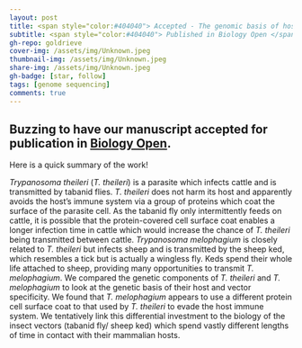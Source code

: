 ```yaml
---
layout: post
title: <span style="color:#404040"> Accepted - The genomic basis of host and vector specificity in non-pathogenic trypanosomatids </span>
subtitle: <span style="color:#404040"> Published in Biology Open </span>
gh-repo: goldrieve
cover-img: /assets/img/Unknown.jpeg
thumbnail-img: /assets/img/Unknown.jpeg
share-img: /assets/img/Unknown.jpeg
gh-badge: [star, follow]
tags: [genome sequencing]
comments: true
---
```


## Buzzing to have our manuscript accepted for publication in [Biology Open](https://journals.biologists.com/bio/article/doi/10.1242/bio.059237/274958).

Here is a quick summary of the work!

_Trypanosoma theileri_ (_T. theileri_) is a parasite which infects cattle and is transmitted by tabanid flies. _T. theileri_ does not harm its host and apparently avoids the host’s immune system via a group of proteins which coat the surface of the parasite cell. As the tabanid fly only intermittently feeds on cattle, it is possible that the protein-covered cell surface coat enables a longer infection time in cattle which would increase the chance of _T. theileri_ being transmitted between cattle. _Trypanosoma melophagium_ is closely related to _T. theileri_ but infects sheep and is transmitted by the sheep ked, which resembles a tick but is actually a wingless fly. Keds spend their whole life attached to sheep, providing many opportunities to transmit _T. melophagium_. We compared the genetic components of _T. theileri_ and _T. melophagium_ to look at the genetic basis of their host and vector specificity. We found that _T. melophagium_ appears to use a different protein cell surface coat to that used by _T. theileri_ to evade the host immune system. We tentatively link this differential investment to the biology of the insect vectors (tabanid fly/ sheep ked) which spend vastly different lengths of time in contact with their mammalian hosts.
